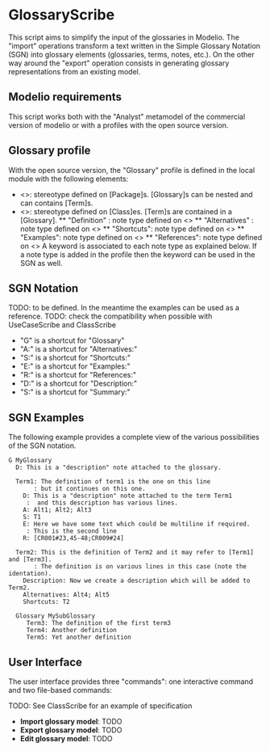 GlossaryScribe
==============
This script aims to simplify the input of the glossaries in Modelio. The "import" operations transform a text written in the Simple Glossary Notation (SGN) into glossary elements (glossaries, terms, notes, etc.). On the other way around the "export" operation consists in generating glossary representations from an existing model. 

Modelio requirements
--------------------
This script works both with the "Analyst" metamodel of the commercial version of modelio or with a profiles with the open source version.

Glossary profile
----------------
With the open source version, the "Glossary" profile is defined in the local module with the following elements:
* <<Glossary>>: stereotype defined on [Package]s. [Glossary]s can be nested and can contains [Term]s. 
* <<Term>>: stereotype defined on [Class]es. [Term]s are contained in a [Glossary].
** "Definition" : note type defined on <<Term>>
** "Alternatives" : note type defined on <<Term>>
** "Shortcuts": note type defined on <<Term>>
** "Examples": note type defined on <<Term>>
** "References": note type defined on <<Term>>
A keyword is associated to each note type as explained below. If a note type is added in the profile then the keyword can be used in the SGN as well.

SGN Notation
------------
TODO: to be defined. In the meantime the examples can be used as a reference.
TODO: check the compatibility when possible with UseCaseScribe and ClassScribe

* "G" is a shortcut for "Glossary"
* "A:" is a shortcut for "Alternatives:"
* "S:" is a shortcut for "Shortcuts:"
* "E:" is a shortcut for "Examples:"
* "R:" is a shortcut for "References:"
* "D:" is a shortcut for "Description:"
* "S:" is a shortcut for "Summary:"

SGN Examples
------------
The following example provides a complete view of the various possibilities of the SGN notation. 

    G MyGlossary
      D: This is a "description" note attached to the glossary.
        
      Term1: The definition of term1 is the one on this line
           : but it continues on this one.
        D: This is a "description" note attached to the term Term1
         :  and this description has various lines.
        A: Alt1; Alt2; Alt3
        S: T1 
        E: Here we have some text which could be multiline if required.
         : This is the second line
        R: [CR001#23,45-48;CR009#24]
        
      Term2: This is the definition of Term2 and it may refer to [Term1] and [Term3].
           : The definition is on various lines in this case (note the identation).
        Description: Now we create a description which will be added to Term2.
        Alternatives: Alt4; Alt5
        Shortcuts: T2
        
      Glossary MySubGlossary
         Term3: The definition of the first term3
         Term4: Another definition
         Term5: Yet another definition
         
User Interface
--------------
The user interface provides three "commands": one interactive command and two file-based commands:

TODO: See ClassScribe for an example of specification

* **Import glossary model**: TODO
* **Export glossary model**: TODO
* **Edit glossary model**: TODO